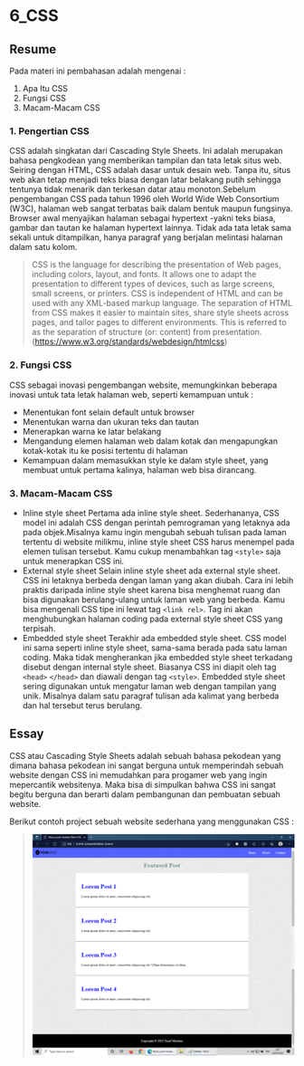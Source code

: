 # 6_CSS 

## Resume
Pada materi ini pembahasan adalah mengenai :

1. Apa Itu CSS
2. Fungsi CSS
3. Macam-Macam CSS

### 1. Pengertian CSS
CSS adalah singkatan dari Cascading Style Sheets. Ini adalah merupakan bahasa pengkodean yang memberikan tampilan dan tata letak situs web. Seiring dengan HTML, CSS adalah dasar untuk desain web. Tanpa itu, situs web akan tetap menjadi teks biasa dengan latar belakang putih sehingga tentunya tidak menarik dan terkesan datar atau monoton.Sebelum pengembangan CSS pada tahun 1996 oleh World Wide Web Consortium (W3C), halaman web sangat terbatas baik dalam bentuk maupun fungsinya. Browser awal menyajikan halaman sebagai hypertext -yakni teks biasa, gambar dan tautan ke halaman hypertext lainnya. Tidak ada tata letak sama sekali untuk ditampilkan, hanya paragraf yang berjalan melintasi halaman dalam satu kolom.
> CSS is the language for describing the presentation of Web pages, including colors, layout, and fonts. It allows one to adapt the presentation to different types of devices, such as large screens, small screens, or printers. CSS is independent of HTML and can be used with any XML-based markup language. The separation of HTML from CSS makes it easier to maintain sites, share style sheets across pages, and tailor pages to different environments. This is referred to as the separation of structure (or: content) from presentation.(https://www.w3.org/standards/webdesign/htmlcss)

### 2. Fungsi CSS
CSS sebagai inovasi pengembangan website, memungkinkan beberapa inovasi untuk tata letak halaman web, seperti kemampuan untuk :
* Menentukan font selain default untuk browser
* Menentukan warna dan ukuran teks dan tautan
* Menerapkan warna ke latar belakang
* Mengandung elemen halaman web dalam kotak dan mengapungkan kotak-kotak itu ke posisi tertentu di halaman
* Kemampuan dalam memasukkan style ke dalam style sheet, yang membuat untuk pertama kalinya, halaman web bisa dirancang.

### 3. Macam-Macam CSS
* Inline style sheet
Pertama ada inline style sheet. Sederhananya, CSS model ini adalah CSS dengan perintah pemrograman yang letaknya ada pada objek.Misalnya kamu ingin mengubah sebuah tulisan pada laman tertentu di website milikmu, inline style sheet CSS harus menempel pada elemen tulisan tersebut. Kamu cukup menambahkan tag `<style>` saja untuk menerapkan CSS ini.
* External style sheet
Selain inline style sheet ada external style sheet. CSS ini letaknya berbeda dengan laman yang akan diubah. Cara ini lebih praktis daripada inline style sheet karena bisa menghemat ruang dan bisa digunakan berulang-ulang untuk laman web yang berbeda.
Kamu bisa mengenali CSS tipe ini lewat tag `<link rel>`. Tag ini akan menghubungkan halaman coding pada external style sheet CSS yang terpisah.
* Embedded style sheet
Terakhir ada embedded style sheet. CSS model ini sama seperti inline style sheet, sama-sama berada pada satu laman coding. Maka tidak mengherankan jika embedded style sheet terkadang disebut dengan internal style sheet. Biasanya CSS ini diapit oleh tag `<head>` `</head>` dan diawali dengan tag `<style>`.
Embedded style sheet sering digunakan untuk mengatur laman web dengan tampilan yang unik. Misalnya dalam satu paragraf tulisan ada kalimat yang berbeda dan hal tersebut terus berulang.

## Essay
CSS atau Cascading Style Sheets adalah sebuah bahasa pekodean yang dimana bahasa pekodean ini sangat berguna untuk memperindah sebuah website dengan CSS ini memudahkan para progamer web yang ingin mepercantik websitenya. Maka bisa di simpulkan bahwa CSS ini sangat begitu berguna dan berarti dalam pembangunan dan pembuatan sebuah website.

Berikut contoh project sebuah website sederhana yang menggunakan CSS :

> <img src=".\screenshots\File-2.png">

